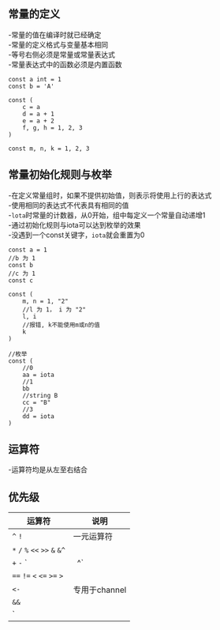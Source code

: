 ## 常量的定义
-常量的值在编译时就已经确定  
-常量的定义格式与变量基本相同  
-等号右侧必须是常量或常量表达式  
-常量表达式中的函数必须是内置函数 

    const a int = 1
    const b = 'A'

    const (
        c = a
        d = a + 1
        e = a + 2
        f, g, h = 1, 2, 3
    )

    const m, n, k = 1, 2, 3
## 常量初始化规则与枚举
-在定义常量组时，如果不提供初始值，则表示将使用上行的表达式  
-使用相同的表达式不代表具有相同的值  
-`lota`时常量的计数器，从0开始，组中每定义一个常量自动递增1  
-通过初始化规则与iota可以达到枚举的效果  
-没遇到一个const关键字，`iota`就会重置为0

    const a = 1
    //b 为 1
    const b
    //c 为 1
    const c

    const (
        m, n = 1, "2"
        //l 为 1， i 为 "2"
        l, i
        //报错, k不能使用m或n的值
        k
    )

    //枚举
    const (
        //0
        aa = iota
        //1
        bb
        //string B
        cc = "B"
        //3
        dd = iota
    )

## 运算符
-运算符均是从左至右结合
## 优先级
|运算符 | 说明|
| - | - |
| `^` `!` | 一元运算符 |
| `*` `/` `%` `<<` `>>` `&` `&^` | |
| `+` `-` `|` `^` | 二元运算符 |  
| `==` `!=` `<` `<=` `>=` `>` | | 
| `<-` | 专用于channel |
| `&&` | |
| `||` | |